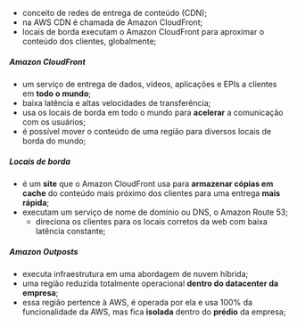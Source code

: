
- conceito de redes de entrega de conteúdo (CDN);
- na AWS CDN é chamada de Amazon CloudFront;
- locais de borda executam o Amazon CloudFront para aproximar o conteúdo dos clientes, globalmente;

##### Amazon CloudFront

- um serviço de entrega de dados, vídeos, aplicações e EPIs a clientes em **todo o mundo**;
- baixa latência e altas velocidades de transferência;
- usa os locais de borda em todo o mundo para **acelerar** a comunicação com os usuários;
- é possível mover o conteúdo de uma região para diversos locais de borda do mundo;

##### Locais de borda

- é um **site** que o Amazon CloudFront usa para **armazenar cópias em cache** do conteúdo mais próximo dos clientes para uma entrega **mais rápida**;
- executam um serviço de nome de domínio ou DNS, o Amazon Route 53;
	- direciona os clientes para os locais corretos da web com baixa latência constante;

##### Amazon Outposts

- executa infraestrutura em uma abordagem de nuvem híbrida;
- uma região reduzida totalmente operacional **dentro do datacenter da empresa**;
- essa região pertence à AWS, é operada por ela e usa 100% da funcionalidade da AWS, mas fica **isolada** dentro do **prédio** da empresa;